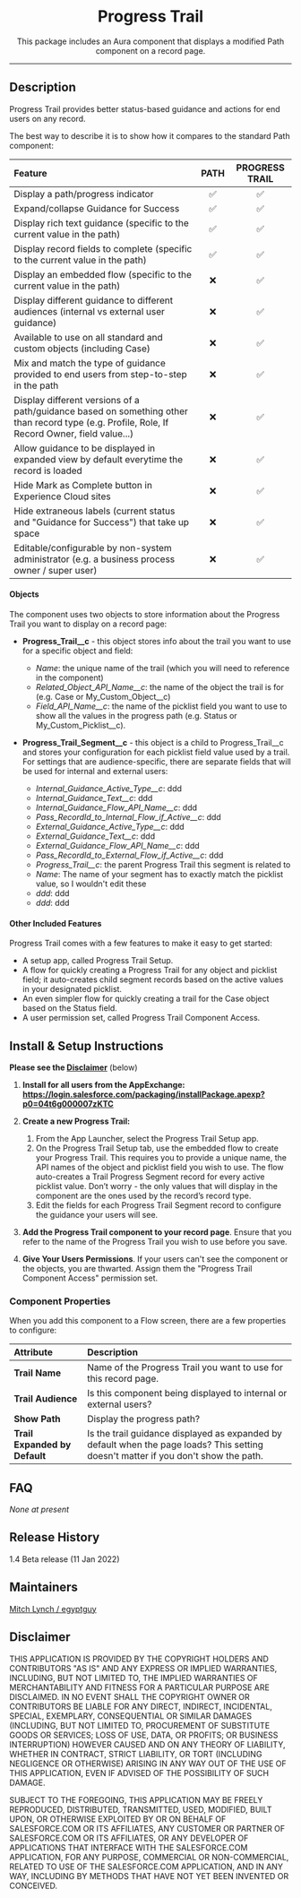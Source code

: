 <h1 align="center">Progress Trail</h1>

<p align="center">This package includes an Aura component that displays a modified Path component on a record page.</p>

<!-- Sections below are Optional -->

---

## Description

Progress Trail provides better status-based guidance and actions for end users on any record.

The best way to describe it is to show how it compares to the standard Path component:

| Feature | PATH | PROGRESS TRAIL |
| :--- | :---: | :---: | 
| Display a path/progress indicator | ✅ | ✅ |
| Expand/collapse Guidance for Success | ✅ | ✅ |
| Display rich text guidance (specific to the current value in the path) | ✅ | ✅ |
| Display record fields to complete (specific to the current value in the path) | ✅ | ✅ |
| Display an embedded flow (specific to the current value in the path) | ❌ | ✅ |
| Display different guidance to different audiences (internal vs external user guidance) | ❌ | ✅ |
| Available to use on all standard and custom objects (including Case) | ❌ | ✅ |
| Mix and match the type of guidance provided to end users from step-to-step in the path | ❌ | ✅ |
| Display different versions of a path/guidance based on something other than record type (e.g. Profile, Role, If Record Owner, field value...) | ❌ | ✅ |
| Allow guidance to be displayed in expanded view by default everytime the record is loaded | ❌ | ✅ |
| Hide Mark as Complete button in Experience Cloud sites | ❌ | ✅ |
| Hide extraneous labels (current status and "Guidance for Success") that take up space | ❌ | ✅ |
| Editable/configurable by non-system administrator (e.g. a business process owner / super user) | ❌ | ✅ |

#### Objects

The component uses two objects to store information about the Progress Trail you want to display on a record page:
- **Progress_Trail__c** - this object stores info about the trail you want to use for a specific object and field:
      <ul>
        <li><em>Name</em>: the unique name of the trail (which you will need to reference in the component)</li>
        <li><em>Related_Object_API_Name__c</em>: the name of the object the trail is for (e.g. Case or My_Custom_Object__c)</li>
        <li><em>Field_API_Name__c</em>: the name of the picklist field you want to use to show all the values in the progress path (e.g. Status or My_Custom_Picklist__c).</li>
      </ul>
      
- **Progress_Trail_Segment__c** - this object is a child to Progress_Trail__c and stores your configuration for each picklist field value used by a trail.  For settings that are audience-specific, there are separate fields that will be used for internal and external users:
      <ul>
        <li><em>Internal_Guidance_Active_Type__c</em>: ddd</li>
        <li><em>Internal_Guidance_Text__c</em>: ddd</li>
        <li><em>Internal_Guidance_Flow_API_Name__c</em>: ddd</li>
        <li><em>Pass_RecordId_to_Internal_Flow_if_Active__c</em>: ddd</li>
        <li><em>External_Guidance_Active_Type__c</em>: ddd</li>
        <li><em>External_Guidance_Text__c</em>: ddd</li>
        <li><em>External_Guidance_Flow_API_Name__c</em>: ddd</li>
        <li><em>Pass_RecordId_to_External_Flow_if_Active__c</em>: ddd</li>
        <li><em>Progress_Trail__c</em>: the parent Progress Trail this segment is related to</li>
        <li><em>Name</em>: The name of your segment has to exactly match the picklist value, so I wouldn't edit these</li>
        <li><em>ddd</em>: ddd</li>
        <li><em>ddd</em>: ddd</li>
      </ul>
  
#### Other Included Features

Progress Trail comes with a few features to make it easy to get started:
- A setup app, called Progress Trail Setup.
- A flow for quickly creating a Progress Trail for any object and picklist field; it auto-creates child segment records based on the active values in your designated picklist.
- An even simpler flow for quickly creating a trail for the Case object based on the Status field.
- A user permission set, called Progress Trail Component Access.

## Install & Setup Instructions

**Please see the [Disclaimer](https://github.com/SFDC-Assets/ProgressTrail#disclaimer)** (below)

1. **Install for all users from the AppExchange: https://login.salesforce.com/packaging/installPackage.apexp?p0=04t6g000007zKTC**
  
2. **Create a new Progress Trail:**
        <ol>
          <li>From the App Launcher, select the Progress Trail Setup app.</li>
          <li>On the Progress Trail Setup tab, use the embedded flow to create your Progress Trail.  This requires you to provide a unique name, the API names of the object and picklist field you wish to use.  The flow auto-creates a Trail Progress Segment record for every active picklist value.  Don’t worry - the only values that will display in the component are the ones used by the record’s record type.</li>
          <li>Edit the fields for each Progress Trail Segment record to configure the guidance your users will see.</li>
        </ol>
  
3. **Add the Progress Trail component to your record page**.  Ensure that you refer to the name of the Progress Trail you wish to use before you save.

4. **Give Your Users Permissions**. If your users can't see the component or the objects, you are thwarted. Assign them the "Progress Trail Component Access" permission set.

### Component Properties

When you add this component to a Flow screen, there are a few properties to configure:

| Attribute     							| Description	|
| :----------------------------------------- | :------------- |
| **Trail Name** | Name of the Progress Trail you want to use for this record page. |
| **Trail Audience** | Is this component being displayed to internal or external users? |
| **Show Path** | Display the progress path? |
| **Trail Expanded by Default** | Is the trail guidance displayed as expanded by default when the page loads? This setting doesn't matter if you don't show the path. |

## FAQ

*None at present*

## Release History

1.4 Beta release (11 Jan 2022)

## Maintainers

[Mitch Lynch / egyptguy](https://github.com/egyptguy)

## Disclaimer

THIS APPLICATION IS PROVIDED BY THE COPYRIGHT HOLDERS AND CONTRIBUTORS "AS IS" AND ANY EXPRESS OR IMPLIED WARRANTIES, INCLUDING, BUT NOT LIMITED TO, THE IMPLIED WARRANTIES OF MERCHANTABILITY AND FITNESS FOR A PARTICULAR PURPOSE ARE DISCLAIMED. IN NO EVENT SHALL THE COPYRIGHT OWNER OR CONTRIBUTORS BE LIABLE FOR ANY DIRECT, INDIRECT, INCIDENTAL, SPECIAL, EXEMPLARY, CONSEQUENTIAL OR SIMILAR DAMAGES (INCLUDING, BUT NOT LIMITED TO, PROCUREMENT OF SUBSTITUTE GOODS OR SERVICES; LOSS OF USE, DATA, OR PROFITS; OR BUSINESS INTERRUPTION) HOWEVER CAUSED AND ON ANY THEORY OF LIABILITY, WHETHER IN CONTRACT, STRICT LIABILITY, OR TORT (INCLUDING NEGLIGENCE OR OTHERWISE) ARISING IN ANY WAY OUT OF THE USE OF THIS APPLICATION, EVEN IF ADVISED OF THE POSSIBILITY OF SUCH DAMAGE.

SUBJECT TO THE FOREGOING, THIS APPLICATION MAY BE FREELY REPRODUCED, DISTRIBUTED, TRANSMITTED, USED, MODIFIED, BUILT UPON, OR OTHERWISE EXPLOITED BY OR ON BEHALF OF SALESFORCE.COM OR ITS AFFILIATES, ANY CUSTOMER OR PARTNER OF SALESFORCE.COM OR ITS AFFILIATES, OR ANY DEVELOPER OF APPLICATIONS THAT INTERFACE WITH THE SALESFORCE.COM APPLICATION, FOR ANY PURPOSE, COMMERCIAL OR NON-COMMERCIAL, RELATED TO USE OF THE SALESFORCE.COM APPLICATION, AND IN ANY WAY, INCLUDING BY METHODS THAT HAVE NOT YET BEEN INVENTED OR CONCEIVED.
